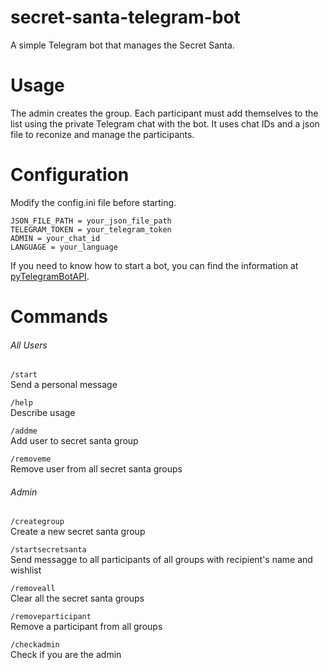 # secret-santa-telegram-bot
A simple Telegram bot that manages the Secret Santa. 

# Usage
The admin creates the group.
Each participant must add themselves to the list using the private Telegram chat with the bot. 
It uses chat IDs and a json file to reconize and manage the participants.

# Configuration
Modify the config.ini file before starting.
```
JSON_FILE_PATH = your_json_file_path
TELEGRAM_TOKEN = your_telegram_token
ADMIN = your_chat_id
LANGUAGE = your_language
```
If you need to know how to start a bot, you can find the information at [pyTelegramBotAPI](https://github.com/eternnoir/pyTelegramBotAPI).

# Commands

###### All Users

`/start`  
Send a personal message

`/help`  
Describe usage

`/addme`  
Add user to secret santa group

`/removeme`  
Remove user from all secret santa groups

###### Admin
`/creategroup`  
Create a new secret santa group

`/startsecretsanta`  
Send messagge to all participants of all groups with recipient's name and wishlist

`/removeall`  
Clear all the secret santa groups

`/removeparticipant`  
Remove a participant from all groups

`/checkadmin`  
Check if you are the admin
